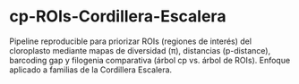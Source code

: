 # cp-ROIs-Cordillera-Escalera
Pipeline reproducible para priorizar ROIs (regiones de interés) del cloroplasto mediante mapas de diversidad (π), distancias (p-distance), barcoding gap y filogenia comparativa (árbol cp vs. árbol de ROIs). Enfoque aplicado a familias de la Cordillera Escalera.
